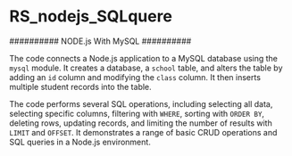 # RS_nodejs_SQLquere

########## NODE.js With MySQL ##########

The code connects a Node.js application to a MySQL database using the `mysql` module. It creates a database, a `school` table, and alters the table by adding an `id` column and modifying the `class` column. It then inserts multiple student records into the table.

The code performs several SQL operations, including selecting all data, selecting specific columns, filtering with `WHERE`, sorting with `ORDER BY`, deleting rows, updating records, and limiting the number of results with `LIMIT` and `OFFSET`. It demonstrates a range of basic CRUD operations and SQL queries in a Node.js environment.
